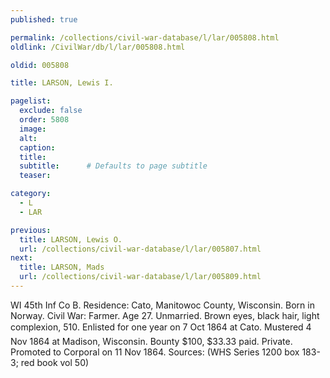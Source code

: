 ```yaml
---
published: true

permalink: /collections/civil-war-database/l/lar/005808.html
oldlink: /CivilWar/db/l/lar/005808.html

oldid: 005808

title: LARSON, Lewis I.

pagelist:
  exclude: false
  order: 5808
  image: 
  alt:
  caption:
  title:
  subtitle:      # Defaults to page subtitle
  teaser:

category: 
  - L 
  - LAR

previous:
  title: LARSON, Lewis O.
  url: /collections/civil-war-database/l/lar/005807.html  
next:
  title: LARSON, Mads
  url: /collections/civil-war-database/l/lar/005809.html   
---
```

WI 45th Inf Co B. Residence: Cato, Manitowoc County, Wisconsin. Born in Norway. Civil War: Farmer. Age 27. Unmarried. Brown eyes, black hair, light complexion, 5&#146;10&#148;. Enlisted for one year on 7 Oct 1864 at Cato. Mustered 4 Nov 1864 at Madison, Wisconsin. Bounty $100, $33.33 paid. Private. Promoted to Corporal on 11 Nov 1864. Sources: (WHS Series 1200 box 183-3; red book vol 50)